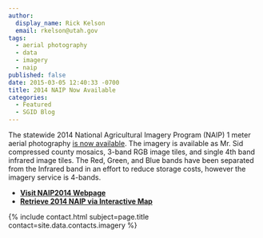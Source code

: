 ```yaml
---
author:
  display_name: Rick Kelson
  email: rkelson@utah.gov
tags:
  - aerial photography
  - data
  - imagery
  - naip
published: false
date: 2015-03-05 12:40:33 -0700
title: 2014 NAIP Now Available
categories:
  - Featured
  - SGID Blog
---
```

<p>The statewide 2014 National Agricultural Imagery Program (NAIP) 1 meter aerial photography <a href="{% link data/aerial-photography/naip/index.htm. %}">is now available</a>. The imagery is available as Mr. Sid compressed county mosaics, 3-band RGB image tiles, and single 4th band infrared image tiles. The Red, Green, and Blue bands have been separated from the Infrared band in an effort to reduce storage costs, however the imagery service is 4-bands.</p>
<ul>
<li><strong><a href="{% link data/aerial-photography/naip/index.htm. %}" target="_blank" rel="noopener">Visit NAIP2014 Webpage</a></strong></li>
<li><strong><a href="https://raster.utah.gov/?cat=NAIP%202014%20(1m)" target="_blank" rel="noopener">Retrieve 2014 NAIP via Interactive Map</a></strong></li>
</ul>
<td>{% include contact.html subject=page.title contact=site.data.contacts.imagery %}</td>
